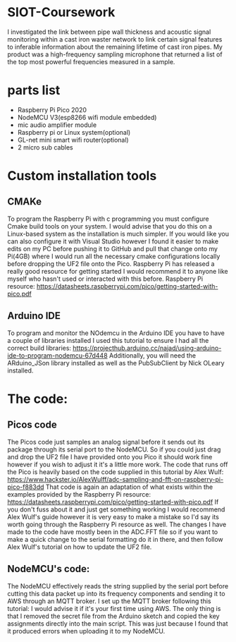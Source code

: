 # SIOT-Coursework
I investigated the link between pipe wall thickness and acoustic signal monitoring within a cast iron waster network to link certain signal features to inferable information about the remaining lifetime of cast iron pipes. My product was a high-frequency sampling microphone that returned a list of the top most powerful frequencies measured in a sample.
# parts list
- Raspberry Pi Pico 2020
- NodeMCU V3(esp8266 wifi module embedded)
- mic audio amplifier module
- Raspberry pi or Linux system(optional)
- GL-net mini smart wifi router(optional)
- 2 micro sub cables
# Custom installation tools
## CMAKe
To program the Raspberry Pi with c programming you must configure Cmake build tools on your system. I would advise that you do this on a Linux-based system as the installation is much simpler. If you would like you can also configure it with Visual Studio however I found it easier to make edits on my PC before pushing it to GitHub and pull that change onto my Pi(4GB) where I would run all the necessary cmake configurations locally before dropping the UF2 file onto the Pico. Raspberry Pi has released a really good resource for getting started I would recommend it to anyone like myself who hasn't used or interacted with this before.
Raspberry Pi resource: https://datasheets.raspberrypi.com/pico/getting-started-with-pico.pdf
## Arduino IDE 
To program and monitor the NOdemcu in the Arduino IDE you have to have a couple of libraries installed I used this tutorial to ensure I had all the correct build libraries: https://projecthub.arduino.cc/najad/using-arduino-ide-to-program-nodemcu-67d448
Additionally, you will need the ARduino_JSon library installed as well as the PubSubClient by Nick OLeary installed.
# The code:
## Picos code
The Picos code just samples an analog signal before it sends out its package through its serial port to the NodeMCU.
So if you could just drag and drop the UF2 file I have provided onto you Pico it should work fine however if you wish to adjust it it's a little more work. The code that runs off the Pico is heavily based on the code supplied in this tutorial by Alex Wulf: https://www.hackster.io/AlexWulff/adc-sampling-and-fft-on-raspberry-pi-pico-f883dd
That code is again an adaptation of what exists within the examples provided by the Raspberry Pi resource: https://datasheets.raspberrypi.com/pico/getting-started-with-pico.pdf
If you don't fuss about it and just get something working I would recommend Alex Wulf's guide however it is very easy to make a mistake so I'd say its worth going through the Raspberry Pi resource as well. The changes I have made to the code have mostly been in the ADC.FFT file so if you want to make a quick change to the serial formatting do it in there, and then follow Alex Wulf's tutorial on how to update the UF2 file.
## NodeMCU's code:
The NodeMCU effectively reads the string supplied by the serial port before cutting this data packet up into its frequency components and sending it to AWS through an MQTT broker.
I set up the MQTT broker following this tutorial:
I would advise it if it's your first time using AWS. The only thing is that I removed the secret file from the Arduino sketch and copied the key assignments directly into the main script. This was just because I found that it produced errors when uploading it to my NodeMCU.
